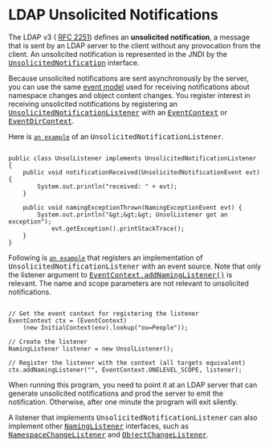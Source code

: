 
#  LDAP Unsolicited Notifications

The LDAP v3 (
[RFC 2251](http://www.ietf.org/rfc/rfc2251.txt)) defines an **unsolicited notification**, a message that is sent by an LDAP server to the client without any provocation from the client. An unsolicited notification is represented in the JNDI by the 
[<tt>UnsolicitedNotification</tt>](https://docs.oracle.com/javase/8/docs/api/javax/naming/ldap/UnsolicitedNotification.html) interface.

Because unsolicited notifications are sent asynchronously by the server, you can use the same 
[event model](https://docs.oracle.com/javase/jndi/tutorial/beyond/event/index.html) used for receiving notifications about namespace changes and object content changes. You register interest in receiving unsolicited notifications by registering an 
[<tt>UnsolicitedNotificationListener</tt>](https://docs.oracle.com/javase/8/docs/api/javax/naming/ldap/UnsolicitedNotificationListener.html) with an 
[<tt>EventContext</tt>](https://docs.oracle.com/javase/8/docs/api/javax/naming/event/EventContext.html) or 
[<tt>EventDirContext</tt>](https://docs.oracle.com/javase/8/docs/api/javax/naming/event/EventDirContext.html).

Here is 
[`an example`](examples/RegUnsol.java) of an <tt>UnsolicitedNotificationListener</tt>.

```

public class UnsolListener implements UnsolicitedNotificationListener {
    public void notificationReceived(UnsolicitedNotificationEvent evt) {
        System.out.println("received: " + evt);
    }

    public void namingExceptionThrown(NamingExceptionEvent evt) {
        System.out.println("&gt;&gt;&gt; UnsolListener got an exception");
            evt.getException().printStackTrace();
    }
}

```

Following is 
[`an example`](examples/RegUnsol.java) that registers an implementation of <tt>UnsolicitedNotificationListener</tt> with an event source. Note that only the listener argument to 
[<tt>EventContext.addNamingListener()</tt>](https://docs.oracle.com/javase/8/docs/api/javax/naming/event/EventContext.html#addNamingListener-javax.naming.Name-int-javax.naming.event.NamingListener-) is relevant. The name and scope parameters are not relevant to unsolicited notifications.

```

// Get the event context for registering the listener
EventContext ctx = (EventContext)
    (new InitialContext(env).lookup("ou=People"));

// Create the listener
NamingListener listener = new UnsolListener();

// Register the listener with the context (all targets equivalent)
ctx.addNamingListener("", EventContext.ONELEVEL_SCOPE, listener);

```

When running this program, you need to point it at an LDAP server that can generate unsolicited notifications and prod the server to emit the notification. Otherwise, after one minute the program will exit silently.

A listener that implements <tt>UnsolicitedNotificationListener</tt> can also implement other 
[<tt>NamingListener</tt>](https://docs.oracle.com/javase/8/docs/api/javax/naming/event/NamingListener.html) interfaces, such as 
[<tt>NamespaceChangeListener</tt>](https://docs.oracle.com/javase/8/docs/api/javax/naming/event/NamespaceChangeListener.html) and 
[<tt>ObjectChangeListener</tt>](https://docs.oracle.com/javase/8/docs/api/javax/naming/event/ObjectChangeListener.html).
